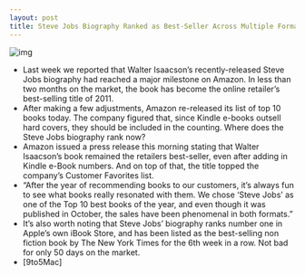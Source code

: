 ```yaml
---
layout: post
title: Steve Jobs Biography Ranked as Best-Seller Across Multiple Formats
---
```

![img](http://media.idownloadblog.com/wp-content/uploads/2011/12/steve-jobs.jpg)
* Last week we reported that Walter Isaacson’s recently-released Steve Jobs biography had reached a major milestone on Amazon. In less than two months on the market, the book has become the online retailer’s best-selling title of 2011.
* After making a few adjustments, Amazon re-released its list of top 10 books today. The company figured that, since Kindle e-books outsell hard covers, they should be included in the counting. Where does the Steve Jobs biography rank now?
* Amazon issued a press release this morning stating that Walter Isaacson’s book remained the retailers best-seller, even after adding in Kindle e-Book numbers. And on top of that, the title topped the company’s Customer Favorites list.
* “After the year of recommending books to our customers, it’s always fun to see what books really resonated with them. We chose ‘Steve Jobs’ as one of the Top 10 best books of the year, and even though it was published in October, the sales have been phenomenal in both formats.”
* It’s also worth noting that Steve Jobs’ biography ranks number one in Apple’s own iBook Store, and has been listed as the best-selling non fiction book by The New York Times for the 6th week in a row. Not bad for only 50 days on the market.
* [9to5Mac]

